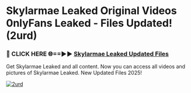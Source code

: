 # Skylarmae Leaked Original Videos 0nlyFans Leaked - Files Updated! (2urd)

<h3>🔴 CLICK HERE 🌐==►► <a href="https://tinyurl.com/3hn5wdd3" rel="nofollow">Skylarmae Leaked Updated Files</a></h3>

Get Skylarmae Leaked and all content. Now you can access all videos and pictures of Skylarmae Leaked. New Updated Files 2025!

[![2urd](https://i.imgur.com/4HnBqBT.gif)](https://tinyurl.com/3hn5wdd3)
